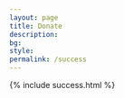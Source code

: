 ```yaml
---
layout: page
title: Donate
description:
bg:
style:
permalink: /success
---
```


{% include success.html %}